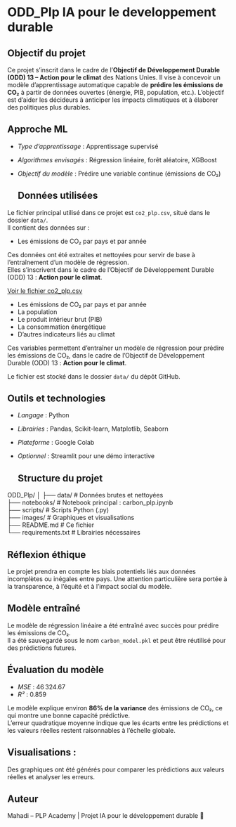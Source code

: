 # ODD_Plp IA pour le developpement durable
 
## Objectif du projet

Ce projet s’inscrit dans le cadre de l’**Objectif de Développement Durable (ODD) 13 – Action pour le climat** des Nations Unies. Il vise à concevoir un modèle d’apprentissage automatique capable de **prédire les émissions de CO₂** à partir de données ouvertes (énergie, PIB, population, etc.). L’objectif est d’aider les décideurs à anticiper les impacts climatiques et à élaborer des politiques plus durables.

 ## Approche ML

- *Type d’apprentissage* : Apprentissage supervisé
- *Algorithmes envisagés* : Régression linéaire, forêt aléatoire, XGBoost
- *Objectif du modèle* : Prédire une variable continue (émissions de CO₂)

  ## Données utilisées

Le fichier principal utilisé dans ce projet est `co2_plp.csv`, situé dans le dossier `data/`.  
Il contient des données sur :

- Les émissions de CO₂ par pays et par année

Ces données ont été extraites et nettoyées pour servir de base à l’entraînement d’un modèle de régression.  
Elles s’inscrivent dans le cadre de l’Objectif de Développement Durable (ODD) 13 : **Action pour le climat**.

 [Voir le fichier co2_plp.csv](data/co2_plp.csv)
- Les émissions de CO₂ par pays et par année
- La population
- Le produit intérieur brut (PIB)
- La consommation énergétique
- D’autres indicateurs liés au climat

Ces variables permettent d’entraîner un modèle de régression pour prédire les émissions de CO₂, dans le cadre de l’Objectif de Développement Durable (ODD) 13 : 
**Action pour le climat**.

Le fichier est stocké dans le dossier `data/` du dépôt GitHub.

## Outils et technologies

- *Langage* : Python  
- *Librairies* : Pandas, Scikit-learn, Matplotlib, Seaborn  
- *Plateforme* : Google Colab  
- *Optionnel* : Streamlit pour une démo interactive

  ## Structure du projet

ODD_Plp/
│
├── data/                  # Données brutes et nettoyées  
├── notebooks/             # Notebook principal : carbon_plp.ipynb  
├── scripts/               # Scripts Python (.py)  
├── images/                # Graphiques et visualisations  
├── README.md              # Ce fichier  
└── requirements.txt       # Librairies nécessaires

## Réflexion éthique

Le projet prendra en compte les biais potentiels liés aux données incomplètes ou inégales entre pays. Une attention particulière sera portée à la transparence, à l’équité et à l’impact social du modèle.

## Modèle entraîné

Le modèle de régression linéaire a été entraîné avec succès pour prédire les émissions de CO₂.  
Il a été sauvegardé sous le nom `carbon_model.pkl` et peut être réutilisé pour des prédictions futures.

 ## Évaluation du modèle

- *MSE* : 46 324.67  
- *R²* : 0.859

Le modèle explique environ **86% de la variance** des émissions de CO₂, ce qui montre une bonne capacité prédictive.  
L’erreur quadratique moyenne indique que les écarts entre les prédictions et les valeurs réelles restent raisonnables à l’échelle globale.

## Visualisations :
Des graphiques ont été générés pour comparer les prédictions aux valeurs réelles et analyser les erreurs.


## Auteur

Mahadi – PLP Academy | Projet IA pour le développement durable 🌱 
